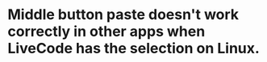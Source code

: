 # Middle button paste doesn't work correctly in other apps when LiveCode has the selection on Linux.
